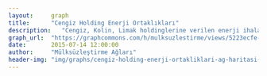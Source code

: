 ```yaml
---
layout:     graph
title:      "Cengiz Holding Enerji Ortaklıkları"
description:   "Cengiz, Kolin, Limak holdinglerine verilen enerji ihalaleri"
graph_url:  "https://graphcommons.com/h/mulksuzlestirme/views/5223ecfe-dad9-4a8b-8b37-624cc043d998"
date:       2015-07-14 12:00:00
author:     "Mülksüzleştirme Ağları"
header-img: "img/graphs/cengiz-holding-enerji-ortakliklari-ag-haritasi-mulksuzlestirme-graphcommons.jpg"
---
```

